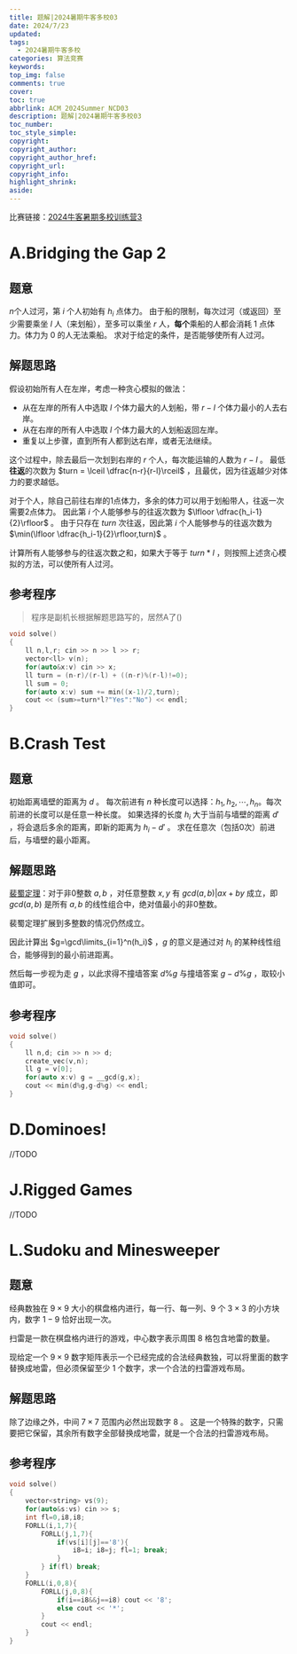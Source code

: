 ```yaml
---
title: 题解|2024暑期牛客多校03
date: 2024/7/23
updated:
tags:
  - 2024暑期牛客多校
categories: 算法竞赛
keywords:
top_img: false
comments: true
cover:
toc: true
abbrlink: ACM_2024Summer_NCD03
description: 题解|2024暑期牛客多校03
toc_number:
toc_style_simple:
copyright:
copyright_author:
copyright_author_href:
copyright_url:
copyright_info:
highlight_shrink:
aside:
---
```


比赛链接：[2024牛客暑期多校训练营3](https://ac.nowcoder.com/acm/contest/81598)

# A.Bridging the Gap 2
## 题意
$n$个人过河，第 $i$ 个人初始有 $h_i$ 点体力。
由于船的限制，每次过河（或返回）至少需要乘坐 $l$ 人（来划船），至多可以乘坐 $r$ 人，**每个**乘船的人都会消耗 $1$ 点体力。体力为 $0$ 的人无法乘船。
求对于给定的条件，是否能够使所有人过河。

## 解题思路
假设初始所有人在左岸，考虑一种贪心模拟的做法：
- 从在左岸的所有人中选取 $l$ 个体力最大的人划船，带 $r-l$ 个体力最小的人去右岸。
- 从在右岸的所有人中选取 $l$ 个体力最大的人划船返回左岸。
- 重复以上步骤，直到所有人都到达右岸，或者无法继续。

这个过程中，除去最后一次划到右岸的 $r$ 个人，每次能运输的人数为 $r-l$ 。
最低**往返**的次数为 $turn = \lceil \dfrac{n-r}{r-l}\rceil$ ，且最优，因为往返越少对体力的要求越低。

对于个人，除自己前往右岸的1点体力，多余的体力可以用于划船带人，往返一次需要2点体力。
因此第 $i$ 个人能够参与的往返次数为 $\lfloor \dfrac{h_i-1}{2}\rfloor$ 。
由于只存在 $turn$ 次往返，因此第 $i$ 个人能够参与的往返次数为 $\min(\lfloor \dfrac{h_i-1}{2}\rfloor,turn)$ 。

计算所有人能够参与的往返次数之和，如果大于等于 $turn*l$ ，则按照上述贪心模拟的方法，可以使所有人过河。

## 参考程序
> 程序是副机长根据解题思路写的，居然A了()
```cpp
void solve()
{
    ll n,l,r; cin >> n >> l >> r;
    vector<ll> v(n);
    for(auto&x:v) cin >> x;
    ll turn = (n-r)/(r-l) + ((n-r)%(r-l)!=0);
    ll sum = 0;
    for(auto x:v) sum += min((x-1)/2,turn);
    cout << (sum>=turn*l?"Yes":"No") << endl;
}
```

# B.Crash Test
## 题意
初始距离墙壁的距离为 $d$ 。
每次前进有 $n$ 种长度可以选择：$h_1,h_2,\cdots,h_n$。每次前进的长度可以是任意一种长度。
如果选择的长度 $h_i$ 大于当前与墙壁的距离 $d'$ ，将会退后多余的距离，即新的距离为 $h_i - d'$ 。
求在任意次（包括0次）前进后，与墙壁的最小距离。

## 解题思路
[裴蜀定理](https://baike.baidu.com/item/%E8%A3%B4%E8%9C%80%E5%AE%9A%E7%90%86/5186593)：对于非0整数 $a,b$ ，对任意整数 $x,y$ 有 $gcd(a,b)|ax+by$ 成立，即 $gcd(a,b)$ 是所有 $a,b$ 的线性组合中，绝对值最小的非0整数。

裴蜀定理扩展到多整数的情况仍然成立。

因此计算出 $g=\gcd\limits_{i=1}^n(h_i)$ ，$g$ 的意义是通过对 $h_i$ 的某种线性组合，能够得到的最小前进距离。

然后每一步视为走 $g$ ，以此求得不撞墙答案 $d\%g$ 与撞墙答案 $g-d\%g$ ，取较小值即可。

## 参考程序
```cpp
void solve()
{
    ll n,d; cin >> n >> d;
    create_vec(v,n);
    ll g = v[0];
    for(auto x:v) g = __gcd(g,x);
    cout << min(d%g,g-d%g) << endl;
}
```

# D.Dominoes!
//TODO

# J.Rigged Games
//TODO

# L.Sudoku and Minesweeper
## 题意
经典数独在 $9\times 9$ 大小的棋盘格内进行，每一行、每一列、$9$ 个 $3\times 3$ 的小方块内，数字 $1-9$ 恰好出现一次。

扫雷是一款在棋盘格内进行的游戏，中心数字表示周围 $8$ 格包含地雷的数量。

现给定一个 $9\times 9$ 数字矩阵表示一个已经完成的合法经典数独，可以将里面的数字替换成地雷，但必须保留至少 $1$ 个数字，求一个合法的扫雷游戏布局。

## 解题思路
除了边缘之外，中间 $7\times 7$ 范围内必然出现数字 $8$ 。
这是一个特殊的数字，只需要把它保留，其余所有数字全部替换成地雷，就是一个合法的扫雷游戏布局。

## 参考程序
```cpp
void solve()
{
    vector<string> vs(9);
    for(auto&s:vs) cin >> s;
    int fl=0,i8,i8;
    FORLL(i,1,7){
        FORLL(j,1,7){
            if(vs[i][j]=='8'){
                i8=i; i8=j; fl=1; break;
            }
        } if(fl) break;
    }
    FORLL(i,0,8){
        FORLL(j,0,8){
            if(i==i8&&j==i8) cout << '8';
            else cout << '*';
        }
        cout << endl;
    }
}
```